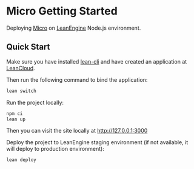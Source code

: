 # Micro Getting Started

Deploying [Micro] on [LeanEngine] Node.js environment.

[Micro]: https://github.com/zeit/micro
[LeanEngine]: https://docs.leancloud.app/leanengine_overview.html

## Quick Start

Make sure you have installed [lean-cli] and have created an application at [LeanCloud]. 

[lean-cli]: https://docs.leancloud.app/leanengine_cli.html
[LeanCloud]: https://leancloud.app/

Then run the following command to bind the application:

```sh
lean switch
```

Run the project locally:

```sh
npm ci
lean up
```

Then you can visit the site locally at http://127.0.0.1:3000

Deploy the project to LeanEngine staging environment (if not available, it will deploy to production environment):

```sh
lean deploy
```